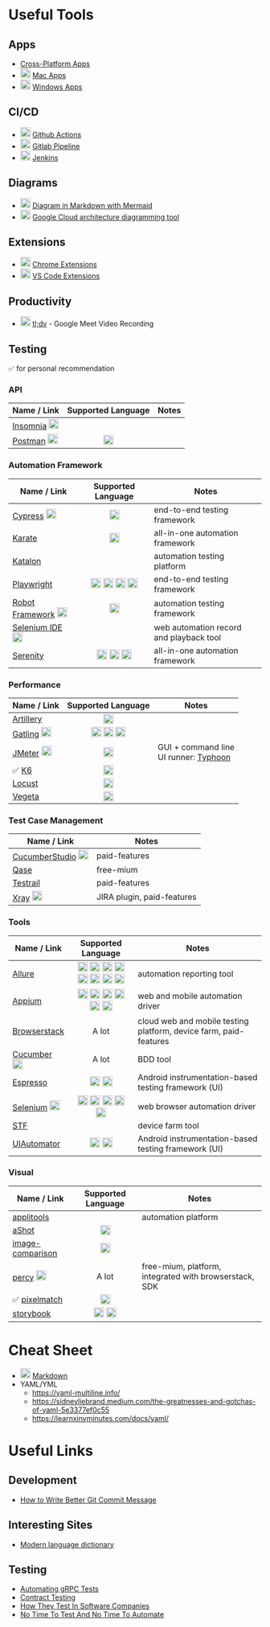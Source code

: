 # Useful Tools

## Apps
- [Cross-Platform Apps](cross-platform/README.md)
- <img title="Apple" width="20px" src="https://simpleicons.org/icons/apple.svg" /> [Mac Apps](mac/README.md)
- <img title="Windows" width="20px" src="https://simpleicons.org/icons/windows.svg" /> [Windows Apps](windows/README.md)

## CI/CD
- <img title="Github Actions" width="20px" src="https://simpleicons.org/icons/githubactions.svg" /> [Github Actions](https://github.com/features/actions)
- <img title="Gitlab" width="20px" src="https://simpleicons.org/icons/gitlab.svg" /> [Gitlab Pipeline](https://docs.gitlab.com/ee/ci/pipelines/)
- <img title="Jenkins" width="20px" src="https://simpleicons.org/icons/jenkins.svg" /> [Jenkins](https://www.jenkins.io/)

## Diagrams
- <img title="Markdown" width="20px" src="https://simpleicons.org/icons/markdown.svg" /> [Diagram in Markdown with Mermaid](https://github.blog/2022-02-14-include-diagrams-markdown-files-mermaid/)
- <img title="Google Cloud" width="20px" src="https://simpleicons.org/icons/googlecloud.svg" /> [Google Cloud architecture diagramming tool](https://cloud.google.com/blog/topics/developers-practitioners/introducing-google-cloud-architecture-diagramming-tool)

## Extensions
- <img title="Google Chrome" width="20px" src="https://simpleicons.org/icons/googlechrome.svg" /> [Chrome Extensions](chrome-extensions/README.md)
- <img title="VS Code" width="20px" src="https://simpleicons.org/icons/visualstudiocode.svg" /> [VS Code Extensions](vs-code-extensions/README.md)

## Productivity
- <img title="Google Meet" width="20px" src="https://simpleicons.org/icons/googlemeet.svg" /> [tl;dv](https://tldv.io/) - Google Meet Video Recording

## Testing
✅ for personal recommendation

### API
| Name / Link | Supported Language | Notes |
| --- | :---: | --- |
| [Insomnia](https://insomnia.rest/) <img title="Insomnia" width="20px" src="https://simpleicons.org/icons/insomnia.svg" /> | | |
| [Postman](https://www.postman.com/) <img title="Postman" width="20px" src="https://simpleicons.org/icons/postman.svg" /> | <img title="JavaScript" width="20px" src="https://simpleicons.org/icons/javascript.svg" /> | |

### Automation Framework
| Name / Link | Supported Language | Notes |
| --- | :---: | --- |
| [Cypress](https://www.cypress.io/) <img title="Cypress" width="20px" src="https://simpleicons.org/icons/cypress.svg" /> | <img title="JavaScript" width="20px" src="https://simpleicons.org/icons/javascript.svg" /> | end-to-end testing framework |
| [Karate](https://github.com/karatelabs/karate) | <img title="Java" width="20px" src="https://simpleicons.org/icons/java.svg" /> | all-in-one automation framework |
| [Katalon](https://www.katalon.com/) | | automation testing platform |
| [Playwright](https://playwright.dev/) | <img title=".NET" width="20px" src="https://simpleicons.org/icons/dotnet.svg" /> <img title="NodeJS" width="20px" src="https://simpleicons.org/icons/nodedotjs.svg" /> <img title="Python" width="20px" src="https://simpleicons.org/icons/python.svg" /> <img title="Java" width="20px" src="https://simpleicons.org/icons/java.svg" /> | end-to-end testing framework |
| [Robot Framework](https://robotframework.org/) <img title="Robot Framework" width="20px" src="https://simpleicons.org/icons/robotframework.svg" /> | <img title="Python" width="20px" src="https://simpleicons.org/icons/python.svg" /> | automation testing framework |
| [Selenium IDE](https://www.selenium.dev/selenium-ide/) <img title="Selenium" width="20px" src="https://simpleicons.org/icons/selenium.svg" /> | | web automation record and playback tool |
| [Serenity](https://serenity-bdd.info/) | <img title="Groovy" width="20px" src="https://simpleicons.org/icons/apachegroovy.svg" /> <img title="Java" width="20px" src="https://simpleicons.org/icons/java.svg" /> <img title="JavaScript" width="20px" src="https://simpleicons.org/icons/javascript.svg" /> | all-in-one automation framework |

### Performance
| Name / Link | Supported Language | Notes |
| --- | :---: | --- |
| [Artillery](https://www.artillery.io/) | <img title="JavaScript" width="20px" src="https://simpleicons.org/icons/javascript.svg" /> | |
| [Gatling](https://gatling.io/) <img title="Gatling" width="20px" src="https://simpleicons.org/icons/gatling.svg" /> | <img title="Java" width="20px" src="https://simpleicons.org/icons/java.svg" /> <img title="Kotlin" width="20px" src="https://simpleicons.org/icons/kotlin.svg" /> <img title="Scala" width="20px" src="https://simpleicons.org/icons/scala.svg" /> | |
| [JMeter](https://jmeter.apache.org/) <img title="Apache JMeter" width="20px" src="https://simpleicons.org/icons/apachejmeter.svg" /> | <img title="Java" width="20px" src="https://simpleicons.org/icons/java.svg" /> | GUI + command line<br>UI runner: [Typhoon](https://github.com/bukalapak/typhoon) |
| ✅ [K6](https://k6.io/) | <img title="JavaScript" width="20px" src="https://simpleicons.org/icons/javascript.svg" /> | |
| [Locust](https://locust.io/) | <img title="Python" width="20px" src="https://simpleicons.org/icons/python.svg" /> | |
| [Vegeta](https://github.com/tsenart/vegeta) | <img title="Golang" width="20px" src="https://simpleicons.org/icons/go.svg" /> | |

### Test Case Management
| Name / Link | Notes |
| --- | --- |
| [CucumberStudio](https://cucumber.io/tools/cucumberstudio/) <img title="Cucumber" width="20px" src="https://simpleicons.org/icons/cucumber.svg" /> | paid-features |
| [Qase](https://qase.io/) | free-mium |
| [Testrail](https://www.gurock.com/testrail/) | paid-features |
| [Xray](https://www.getxray.app/) <img title="JIRA" width="20px" src="https://simpleicons.org/icons/jira.svg" /> | JIRA plugin, paid-features |

### Tools
| Name / Link | Supported Language | Notes |
| --- | :---: | --- |
| [Allure](https://docs.qameta.io/allure/) | <img title="Groovy" width="20px" src="https://simpleicons.org/icons/apachegroovy.svg" /> <img title="Java" width="20px" src="https://simpleicons.org/icons/java.svg" /> <img title="JavaScript" width="20px" src="https://simpleicons.org/icons/javascript.svg" /> <img title=".NET" width="20px" src="https://simpleicons.org/icons/dotnet.svg" /> <img title="PHP" width="20px" src="https://simpleicons.org/icons/php.svg" /> <img title="Python" width="20px" src="https://simpleicons.org/icons/python.svg" /> <img title="Ruby" width="20px" src="https://simpleicons.org/icons/ruby.svg" /> <img title="Scala" width="20px" src="https://simpleicons.org/icons/scala.svg" /> | automation reporting tool |
| [Appium](https://appium.io/) | <img title="C#" width="20px" src="https://simpleicons.org/icons/csharp.svg" /> <img title="Java" width="20px" src="https://simpleicons.org/icons/java.svg" /> <img title="JavaScript" width="20px" src="https://simpleicons.org/icons/javascript.svg" /> <img title="PHP" width="20px" src="https://simpleicons.org/icons/php.svg" /> <img title="Python" width="20px" src="https://simpleicons.org/icons/python.svg" /> <img title="Ruby" width="20px" src="https://simpleicons.org/icons/ruby.svg" /> | web and mobile automation driver |
| [Browserstack](https://www.browserstack.com/) | A lot | cloud web and mobile testing platform, device farm, paid-features |
| [Cucumber](https://cucumber.io/) <img title="Cucumber" width="20px" src="https://simpleicons.org/icons/cucumber.svg" /> | A lot | BDD tool |
| [Espresso](https://developer.android.com/training/testing/espresso) | <img title="Java" width="20px" src="https://simpleicons.org/icons/java.svg" /> <img title="Kotlin" width="20px" src="https://simpleicons.org/icons/kotlin.svg" /> | Android instrumentation-based testing framework (UI) |
| [Selenium](https://www.selenium.dev/) <img title="Selenium" width="20px" src="https://simpleicons.org/icons/selenium.svg" /> | <img title="C#" width="20px" src="https://simpleicons.org/icons/csharp.svg" /> <img title="Java" width="20px" src="https://simpleicons.org/icons/java.svg" /> <img title="JavaScript" width="20px" src="https://simpleicons.org/icons/javascript.svg" /> <img title="Python" width="20px" src="https://simpleicons.org/icons/python.svg" /> <img title="Ruby" width="20px" src="https://simpleicons.org/icons/ruby.svg" /> | web browser automation driver |
| [STF](https://github.com/DeviceFarmer/stf) | | device farm tool |
| [UIAutomator](https://developer.android.com/training/testing/other-components/ui-automator) | <img title="Java" width="20px" src="https://simpleicons.org/icons/java.svg" /> <img title="Kotlin" width="20px" src="https://simpleicons.org/icons/kotlin.svg" /> | Android instrumentation-based testing framework (UI) |

### Visual
| Name / Link | Supported Language | Notes |
| --- | :---: | --- |
| [applitools](https://applitools.com/visual-testing/) | | automation platform |
| [aShot](https://github.com/pazone/ashot) | <img title="Java" width="20px" src="https://simpleicons.org/icons/java.svg" /> | |
| [image-comparison](https://romankh3.github.io/image-comparison/) | <img title="Java" width="20px" src="https://simpleicons.org/icons/java.svg" /> | |
| [percy](https://percy.io/) <img title="Percy" width="20px" src="https://simpleicons.org/icons/percy.svg" /> | A lot | free-mium, platform, integrated with browserstack, SDK |
| ✅ [pixelmatch](https://github.com/mapbox/pixelmatch) | <img title="JavaScript" width="20px" src="https://simpleicons.org/icons/javascript.svg" /> | |
| [storybook](https://storybook.js.org/docs/react/writing-tests/visual-testing) | <img title="JavaScript" width="20px" src="https://simpleicons.org/icons/javascript.svg" /> <img title="ReactJS" width="20px" src="https://simpleicons.org/icons/react.svg" /> | |

# Cheat Sheet
- <img title="Markdown" width="20px" src="https://simpleicons.org/icons/markdown.svg" /> [Markdown](cheat-sheet/markdown.md)
- YAML/YML
  - https://yaml-multiline.info/
  - https://sidneyliebrand.medium.com/the-greatnesses-and-gotchas-of-yaml-5e3377ef0c55
  - https://learnxinyminutes.com/docs/yaml/

# Useful Links

## Development
- [How to Write Better Git Commit Message](https://www-freecodecamp-org.cdn.ampproject.org/c/s/www.freecodecamp.org/news/how-to-write-better-git-commit-messages/amp/)

## Interesting Sites
- [Modern language dictionary](https://www.selfdefined.app/)

## Testing
- [Automating gRPC Tests](https://medium.com/testvagrant/automating-grpc-api-tests-cfee49d10384)
- [Contract Testing](https://www.linkedin.com/pulse/api-contract-testing-visual-guide-peter-thomas)
- [How They Test In Software Companies](https://abhivaikar.github.io/howtheytest/#/)
- [No Time To Test And No Time To Automate](https://iryna-suprun.medium.com/no-time-to-test-and-no-time-to-automate-306e0b4cedc6)
